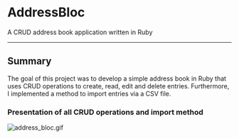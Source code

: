 # AddressBloc
A CRUD address book application written in Ruby

---

## Summary

The goal of this project was to develop a simple address book in Ruby that uses CRUD operations to create, read, edit and delete entries. Furthermore, I implemented a method to import entries via a CSV file.

### Presentation of all CRUD operations and import method
![address_bloc.gif](https://s13.postimg.org/pyxc7frvb/address_bloc.gif "Address Bloc CRUD")

